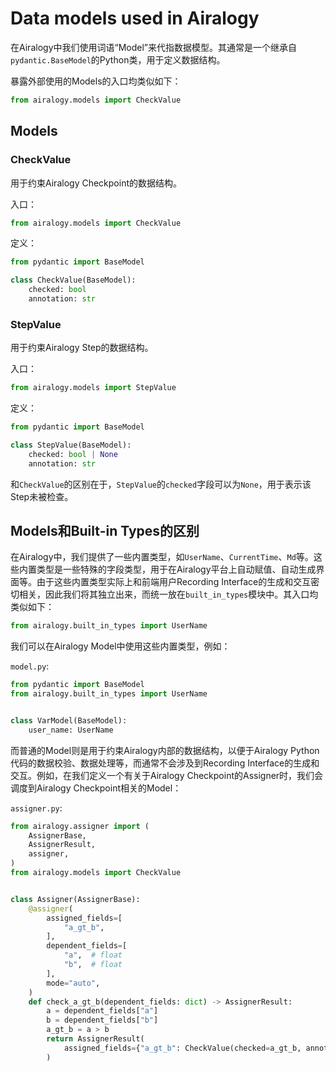 # Data models used in Airalogy

在Airalogy中我们使用词语“Model”来代指数据模型。其通常是一个继承自`pydantic.BaseModel`的Python类，用于定义数据结构。

暴露外部使用的Models的入口均类似如下：

```py
from airalogy.models import CheckValue
```

## Models

### CheckValue

用于约束Airalogy Checkpoint的数据结构。

入口：

```py
from airalogy.models import CheckValue
```

定义：

```py
from pydantic import BaseModel

class CheckValue(BaseModel):
    checked: bool
    annotation: str
```

### StepValue

用于约束Airalogy Step的数据结构。

入口：

```py
from airalogy.models import StepValue
```

定义：

```py
from pydantic import BaseModel

class StepValue(BaseModel):
    checked: bool | None
    annotation: str
```

和`CheckValue`的区别在于，`StepValue`的`checked`字段可以为`None`，用于表示该Step未被检查。

## Models和Built-in Types的区别

在Airalogy中，我们提供了一些内置类型，如`UserName`、`CurrentTime`、`Md`等。这些内置类型是一些特殊的字段类型，用于在Airalogy平台上自动赋值、自动生成界面等。由于这些内置类型实际上和前端用户Recording Interface的生成和交互密切相关，因此我们将其独立出来，而统一放在`built_in_types`模块中。其入口均类似如下：

```py
from airalogy.built_in_types import UserName
```

我们可以在Airalogy Model中使用这些内置类型，例如：

`model.py`:

```py
from pydantic import BaseModel
from airalogy.built_in_types import UserName


class VarModel(BaseModel):
    user_name: UserName
```

而普通的Model则是用于约束Airalogy内部的数据结构，以便于Airalogy Python代码的数据校验、数据处理等，而通常不会涉及到Recording Interface的生成和交互。例如，在我们定义一个有关于Airalogy Checkpoint的Assigner时，我们会调度到Airalogy Checkpoint相关的Model：

`assigner.py`:

```py
from airalogy.assigner import (
    AssignerBase,
    AssignerResult,
    assigner,
)
from airalogy.models import CheckValue


class Assigner(AssignerBase):
    @assigner(
        assigned_fields=[
            "a_gt_b",
        ],
        dependent_fields=[
            "a",  # float
            "b",  # float
        ],
        mode="auto",
    )
    def check_a_gt_b(dependent_fields: dict) -> AssignerResult:
        a = dependent_fields["a"]
        b = dependent_fields["b"]
        a_gt_b = a > b
        return AssignerResult(
            assigned_fields={"a_gt_b": CheckValue(checked=a_gt_b, annotation="a > b")},
        )
```
